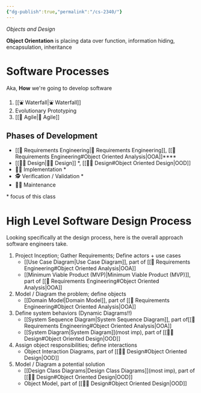 ```yaml
---
{"dg-publish":true,"permalink":"/cs-2340/"}
---
```


*Objects and Design*

**Object Orientation** is placing data over function, information hiding, encapsulation, inheritance 

# Software Processes 
Aka, **How** we're going to develop software
1. [[⛲️ Waterfall\|⛲️ Waterfall]]
2. Evolutionary Prototyping 
3. [[🛟 Agile\|🛟 Agile]]

## Phases of Development
- [[👸 Requirements Engineering\|👸 Requirements Engineering]], [[👸 Requirements Engineering#Object Oriented Analysis\|OOA]]****
- [[👩‍🎨 Design\|👩‍🎨 Design]] \*, [[👩‍🎨 Design#Object Oriented Design\|OOD]] 
- 👩‍💻 Implementation * 
- 🕵️ Verification / Validation * 
- 👷‍♀️ Maintenance

\* focus of this class 

# High Level Software Design Process 
Looking specifically at the design process, here is the overall approach software engineers take. 

1. Project Inception; Gather Requirements; Define actors + use cases 
	- [[Use Case Diagram\|Use Case Diagram]], part of [[👸 Requirements Engineering#Object Oriented Analysis\|OOA]]
	- [[Minimum Viable Product (MVP)\|Minimum Viable Product (MVP)]], part of [[👸 Requirements Engineering#Object Oriented Analysis\|OOA]]
2. Model / Diagram the problem; define objects 
	- [[Domain Model\|Domain Model]], part of [[👸 Requirements Engineering#Object Oriented Analysis\|OOA]]
3. Define system behaviors (Dynamic Diagrams!!)
	- [[System Sequence Diagram\|System Sequence Diagram]], part of[[👸 Requirements Engineering#Object Oriented Analysis\|OOA]]
	- [[System Diagram\|System Diagram]](most imp), part of [[👩‍🎨 Design#Object Oriented Design\|OOD]]
4. Assign object responsibilities; define interactions 
	- Object Interaction Diagrams, part of [[👩‍🎨 Design#Object Oriented Design\|OOD]]
5. Model / Diagram a potential solution
	- [[Design Class Diagrams\|Design Class Diagrams]](most imp), part of [[👩‍🎨 Design#Object Oriented Design\|OOD]]
	- Object Model, part of [[👩‍🎨 Design#Object Oriented Design\|OOD]]
